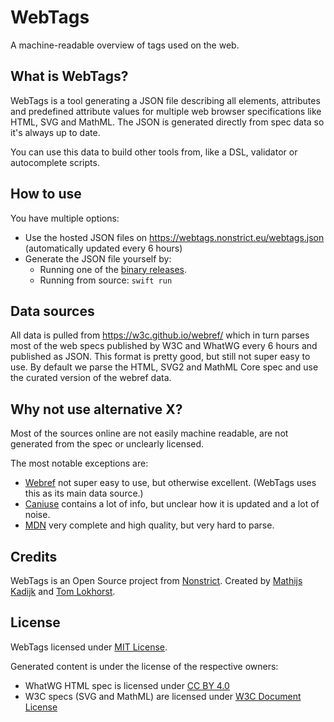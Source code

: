 # WebTags

A machine-readable overview of tags used on the web.

## What is WebTags?

WebTags is a tool generating a JSON file describing all elements, attributes and predefined attribute values for multiple web browser specifications like HTML, SVG and MathML. The JSON is generated directly from spec data so it's always up to date.

You can use this data to build other tools from, like a DSL, validator or autocomplete scripts.

## How to use

You have multiple options:
- Use the hosted JSON files on https://webtags.nonstrict.eu/webtags.json (automatically updated every 6 hours)
- Generate the JSON file yourself by:
  - Running one of the [binary releases](https://github.com/nonstrict-hq/WebTags/releases).
  - Running from source: `swift run`

## Data sources

All data is pulled from https://w3c.github.io/webref/ which in turn parses most of the web specs published by W3C and WhatWG every 6 hours and published as JSON. This format is pretty good, but still not super easy to use. By default we parse the HTML, SVG2 and MathML Core spec and use the curated version of the webref data.

## Why not use alternative X?

Most of the sources online are not easily machine readable, are not generated from the spec or unclearly licensed.

The most notable exceptions are:
- [Webref](https://w3c.github.io/webref/) not super easy to use, but otherwise excellent. (WebTags uses this as its main data source.)
- [Caniuse](https://github.com/Fyrd/caniuse) contains a lot of info, but unclear how it is updated and a lot of noise.
- [MDN](https://github.com/mdn/content) very complete and high quality, but very hard to parse.

## Credits

WebTags is an Open Source project from [Nonstrict](https://nonstrict.eu).
Created by [Mathijs Kadijk](https://github.com/mac-cain13) and [Tom Lokhorst](https://github.com/tomlokhorst).

## License

WebTags licensed under [MIT License](LICENSE.md).

Generated content is under the license of the respective owners:
- WhatWG HTML spec is licensed under [CC BY 4.0](https://github.com/whatwg/html/blob/main/LICENSE)
- W3C specs (SVG and MathML) are licensed under [W3C Document License](https://www.w3.org/Consortium/Legal/2023/doc-license)
